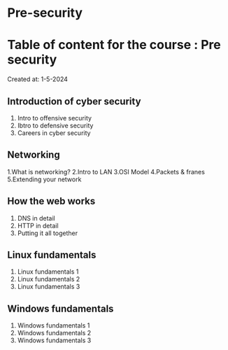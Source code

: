 # Pre-security
# Table of content for the course : Pre security
Created at: 1-5-2024 

## Introduction of cyber security
1. Intro to offensive security
2. Ibtro to defensive security
3. Careers in cyber security
## Networking
1.What is networking?
2.Intro to LAN
3.OSI Model
4.Packets & franes
5.Extending your network
## How the web works
1. DNS in detail
2. HTTP in detail
3. Putting it all together
## Linux fundamentals
1. Linux fundamentals 1
2. Linux fundamentals 2
3. Linux fundamentals 3
## Windows fundamentals
1. Windows fundamentals 1
2. Windows fundamentals 2
3. Windows fundamentals 3
